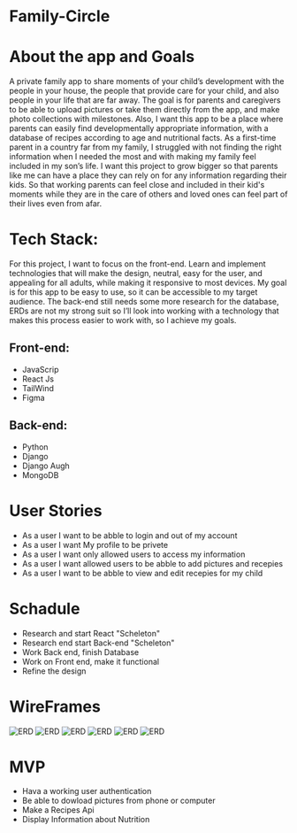 # Family-Circle

# About the app and Goals
A private family app to share moments of your child’s development with the people in your house, the people that provide care for your child, and also people in your life that are far away.
The goal is for parents and caregivers to be able to upload pictures or take them directly from the app, and make photo collections with milestones. Also, I want this app to be a place where parents can easily find developmentally appropriate information, with a database of recipes according to age and nutritional facts. 
As a first-time parent in a country far from my family, I struggled with not finding the right information when I needed the most and with making my family feel included in my son’s life. I want this project to grow bigger so that parents like me can have a place they can rely on for any information regarding their kids. So that working parents can feel close and included in their kid's moments while they are in the care of others and loved ones can feel part of their lives even from afar.

# Tech Stack:
For this project, I want to focus on the front-end. Learn and implement technologies that will make the design, neutral, easy for the user, and appealing for all adults, while making it responsive to most devices. My goal is for this app to be easy to use, so it can be accessible to my target audience. The back-end still needs some more research for the database, ERDs are not my strong suit so I’ll look into working with a technology that makes this process easier to work with, so I achieve my goals.

## Front-end:
* JavaScrip
* React Js
* TailWind
* Figma

## Back-end:
* Python
* Django
* Django Augh
* MongoDB

# User Stories
* As a user I want to be abble to login and out of my account
* As a user I want My profile to be privete
* As a user I want only allowed users to access my information
* As a user I want allowed users to be abble to add pictures and recepies
* As a user I want to be abble to view and edit recepies for my child

# Schadule

* Research and start React "Scheleton" 
* Research end start Back-end "Scheleton"
* Work Back end, finish Database 
* Work on Front end, make it functional
* Refine the design

# WireFrames
![ERD](/imgs/wireframe.jpeg)
![ERD](/imgs/wireframe2.jpeg)
![ERD](/imgs/wireframe3.jpg)
![ERD](/imgs/foodall.jpg)
![ERD](/imgs/recepies.jpg)
![ERD](/imgs/collections.jpg)

# MVP
* Hava a working user authentication
* Be able to dowload pictures from phone or computer
* Make a Recipes Api
* Display Information about Nutrition


